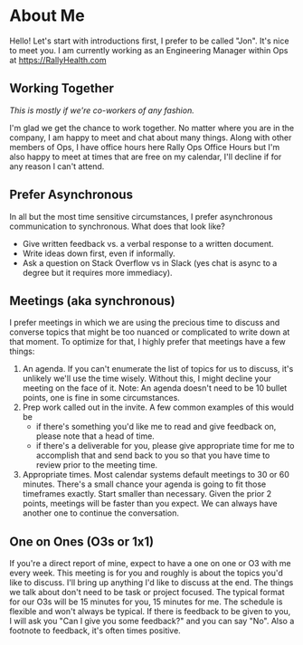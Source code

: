 # About Me

Hello! Let's start with introductions first, I prefer to be called "Jon".
It's nice to meet you. I am currently working as an Engineering Manager
within Ops at https://RallyHealth.com

## Working Together

*This is mostly if we're co-workers of any fashion.*

I'm glad we get the chance to work together. No matter where you are in the
company, I am happy to meet and chat about many things. Along with other
members of Ops, I have office hours here Rally Ops Office Hours but I'm also
happy to meet at times that are free on my calendar, I'll decline if for any
reason I can't attend.

## Prefer Asynchronous

In all but the most time sensitive circumstances, I prefer asynchronous
communication to synchronous. What does that look like?

* Give written feedback vs. a verbal response to a written document.
* Write ideas down first, even if informally.
* Ask a question on Stack Overflow vs in Slack (yes chat is async to a degree 
  but it requires more immediacy).

## Meetings (aka synchronous)

I prefer meetings in which we are using the precious time to discuss and
converse topics that might be too nuanced or complicated to write down at that
moment. To optimize for that, I highly prefer that meetings have a few things:

1. An agenda. If you can't enumerate the list of topics for us to discuss, it's
   unlikely we'll use the time wisely. Without this, I might decline your
   meeting on the face of it. Note: An agenda doesn't need to be 10 bullet
   points, one is fine in some circumstances.
2. Prep work called out in the invite. A few common examples of this would be
   * if there's something you'd like me to read and give feedback on, please 
    note that a head of time.
   * if there's a deliverable for you, please give appropriate time for me to 
    accomplish that and send back to you so that you have time to review prior 
    to the meeting time.
3. Appropriate times. Most calendar systems default meetings to 30 or 60 
   minutes. There's a small chance your agenda is going to fit those timeframes 
   exactly. Start smaller than necessary. Given the prior 2 points, meetings 
   will be faster than you expect. We can always have another one to continue 
   the conversation.

## One on Ones (O3s or 1x1)

If you're a direct report of mine, expect to have a one on one or O3 with me 
every week. This meeting is for you and roughly is about the topics you'd like 
to discuss. I'll bring up anything I'd like to discuss at the end. The things 
we talk about don't need to be task or project focused. The typical format for 
our O3s will be 15 minutes for you, 15 minutes for me. The schedule is flexible 
and won't always be typical. If there is feedback to be given to you, I will 
ask you "Can I give you some feedback?" and you can say "No". Also a footnote 
to feedback, it's often times positive.
